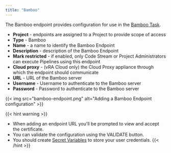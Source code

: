 ```yaml
---
title: "Bamboo"
---
```

The Bamboo endpoint provides configuration for use in the [Bamboo Task](/pipelines/tasks/bamboo).

* **Project** - endpoints are assigned to a Project to provide scope of access
* **Type** - Bamboo
* **Name** - a name to identify the Bamboo Endpoint
* **Description** - description of the Bamboo Endpoint
* **Mark restricted** - if enabled, only Code Stream or Project Administrators can execute Pipelines using this endpoint
* **Cloud proxy** - (vRA Cloud only) the Cloud Proxy appliance through which the endpoint should communicate
* **URL** - URL of the Bamboo server
* **Username** - Username to authenticate to the Bamboo server
* **Password** - Password to authenticate to the Bamboo server

{{< img src="bamboo-endpoint.png" alt="Adding a Bamboo Endpoint configuration" >}}

{{< hint warning >}}
* When adding an endpoint URL you'll be prompted to view and accept the certificate.
* You can validate the configuration using the VALIDATE button.
* You should create [Secret Variables](/configure/variables) to store your user credentials.
{{< /hint >}}
